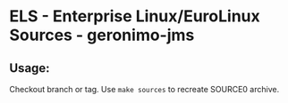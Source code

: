 # ELS - Enterprise Linux/EuroLinux Sources - geronimo-jms
 
## Usage:
  Checkout branch or tag. Use `make sources` to recreate  SOURCE0 archive.
